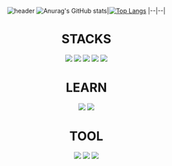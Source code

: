 <div align="center">

  ![header](https://capsule-render.vercel.app/api?type=waving&text=자기소개는%20너무%20어려워&&color=timeGradient&&animation=twinkling&height=200&fontSize=60)
  ![Anurag's GitHub stats](https://github-readme-stats.vercel.app/api?username=Torychu&show_icons=true&theme=radical)|[![Top Langs](https://github-readme-stats.vercel.app/api/top-langs/?username=Torychu&layout=compact&theme=radical&langs_count=8)](https://github.com/anuraghazra/github-readme-stats)
  |--|--|
</div>

<div align="center"><h1>STACKS</h1></div>
        <div align="center">
          <img src="https://img.shields.io/badge/HTML5-E34F26?style=for-the-badge&logo=html5&logoColor=black">
          <img src="https://img.shields.io/badge/CSS3-1572B6?style=for-the-badge&logo=css3&logoColor=black">
          <img src="https://img.shields.io/badge/Python-3776AB?style=for-the-badge&logo=python&logoColor=black">
          <img src="https://img.shields.io/badge/C++-00599C?style=for-the-badge&logo=cplusplus&logoColor=black">
          <img src="https://img.shields.io/badge/JAVA-EB8C0F?style=for-the-badge&logo=JAVA&logoColor=black">
        </div>
  <div align="center"><h1>LEARN</h1></div>
        <div align="center">
          <img src="https://img.shields.io/badge/JS-F7DF1E?style=for-the-badge&logo=javascript&logoColor=black">
          <img src="https://img.shields.io/badge/React-61DAFB?style=for-the-badge&logo=react&logoColor=black">
        </div>
   <div align="center"><h1>TOOL</h1></div>
        <div align="center">
          <img src="https://img.shields.io/badge/pycharm-89E173?style=for-the-badge&logo=pycharm&logoColor=black">
          <img src="https://img.shields.io/badge/Visual Studio Code-007ACC?style=for-the-badge&logo=visualstudiocode&logoColor=black">
          <img src="https://img.shields.io/badge/github-181717?style=for-the-badge&logo=github&logoColor=black">
        </div>
<!--
**Torychu/Torychu** is a ✨ _special_ ✨ repository because its `README.md` (this file) appears on your GitHub profile.
Here are some ideas to get you started:
- 🔭 I’m currently working on ...
- 🌱 I’m currently learning ...
- 👯 I’m looking to collaborate on ...
- 🤔 I’m looking for help with ...
- 💬 Ask me about ...
- 📫 How to reach me: ...
- 😄 Pronouns: ...
- ⚡ Fun fact: ...
-->
